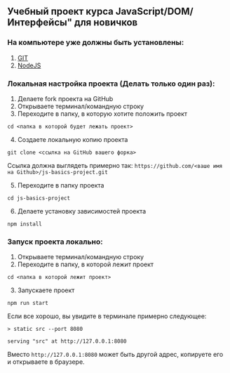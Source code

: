 ## Учебный проект курса JavaScript/DOM/Интерфейсы" для новичков

###  На компьютере уже должны быть установлены:
1. [GIT](https://git-scm.com/book/en/v2/Getting-Started-Installing-Git)
2. [NodeJS](https://nodejs.org/en/download/)

### Локальная настройка проекта (Делать только один раз):
1. Делаете fork проекта на GitHub
2. Открываете терминал/командную строку
3. Переходите в папку, в которую хотите положить проект
```
cd <папка в которой будет лежать проект>
```
4. Создаете локальную копию проекта
```
git clone <ссылка на GitHub вашего форка>
```
Ссылка должна выглядеть примерно так:
`https://github.com/<ваше имя на Github>/js-basics-project.git`

5. Переходите в папку проекта
```
cd js-basics-project
```
6. Делаете установку зависимостей проекта
```
npm install
```


### Запуск проекта локально:
1. Открываете терминал/командную строку
2. Переходите в папку, в которой лежит проект
```
cd <папка в которой лежит проект>
```
3. Запускаете проект
```
npm run start
```

Если все хорошо, вы увидите в терминале примерно следующее:
```
> static src --port 8080

serving "src" at http://127.0.0.1:8080
```
Вместо `http://127.0.0.1:8080` может быть другой адрес, копируете его и открываете в браузере.



